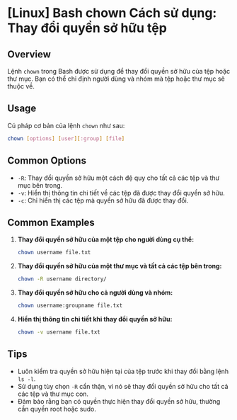 # [Linux] Bash chown Cách sử dụng: Thay đổi quyền sở hữu tệp

## Overview
Lệnh `chown` trong Bash được sử dụng để thay đổi quyền sở hữu của tệp hoặc thư mục. Bạn có thể chỉ định người dùng và nhóm mà tệp hoặc thư mục sẽ thuộc về.

## Usage
Cú pháp cơ bản của lệnh `chown` như sau:
```bash
chown [options] [user][:group] [file]
```

## Common Options
- `-R`: Thay đổi quyền sở hữu một cách đệ quy cho tất cả các tệp và thư mục bên trong.
- `-v`: Hiển thị thông tin chi tiết về các tệp đã được thay đổi quyền sở hữu.
- `-c`: Chỉ hiển thị các tệp mà quyền sở hữu đã được thay đổi.

## Common Examples
1. **Thay đổi quyền sở hữu của một tệp cho người dùng cụ thể:**
   ```bash
   chown username file.txt
   ```

2. **Thay đổi quyền sở hữu của một thư mục và tất cả các tệp bên trong:**
   ```bash
   chown -R username directory/
   ```

3. **Thay đổi quyền sở hữu cho cả người dùng và nhóm:**
   ```bash
   chown username:groupname file.txt
   ```

4. **Hiển thị thông tin chi tiết khi thay đổi quyền sở hữu:**
   ```bash
   chown -v username file.txt
   ```

## Tips
- Luôn kiểm tra quyền sở hữu hiện tại của tệp trước khi thay đổi bằng lệnh `ls -l`.
- Sử dụng tùy chọn `-R` cẩn thận, vì nó sẽ thay đổi quyền sở hữu cho tất cả các tệp và thư mục con.
- Đảm bảo rằng bạn có quyền thực hiện thay đổi quyền sở hữu, thường cần quyền root hoặc sudo.